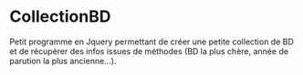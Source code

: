 # CollectionBD
Petit programme en Jquery permettant de créer une petite collection de BD et de récupérer des infos issues de méthodes (BD la plus chère, année de parution la plus ancienne...).
